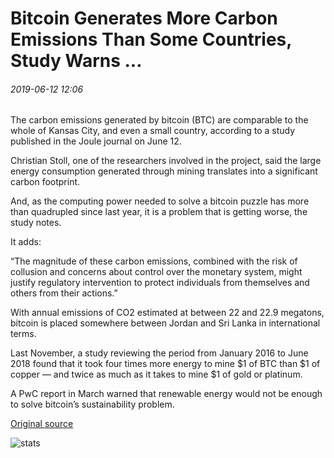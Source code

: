 # Bitcoin Generates More Carbon Emissions Than Some Countries, Study Warns ...

###### 2019-06-12 12:06

The carbon emissions generated by bitcoin (BTC) are comparable to the whole of Kansas City, and even a small country, according to a study published in the Joule journal on June 12.

Christian Stoll, one of the researchers involved in the project, said the large energy consumption generated through mining translates into a significant carbon footprint.

And, as the computing power needed to solve a bitcoin puzzle has more than quadrupled since last year, it is a problem that is getting worse, the study notes.

It adds:

“The magnitude of these carbon emissions, combined with the risk of collusion and concerns about control over the monetary system, might justify regulatory intervention to protect individuals from themselves and others from their actions.”

With annual emissions of CO2 estimated at between 22 and 22.9 megatons, bitcoin is placed somewhere between Jordan and Sri Lanka in international terms.

Last November, a study reviewing the period from January 2016 to June 2018 found that it took four times more energy to mine $1 of BTC than $1 of copper — and twice as much as it takes to mine $1 of gold or platinum.

A PwC report in March warned that renewable energy would not be enough to solve bitcoin’s sustainability problem.

[Original source](https://cointelegraph.com/news/bitcoin-generates-more-carbon-emissions-than-some-countries-study-warns)

![stats](https://c.statcounter.com/11760860/0/a89fa40b/1/ "stats")
